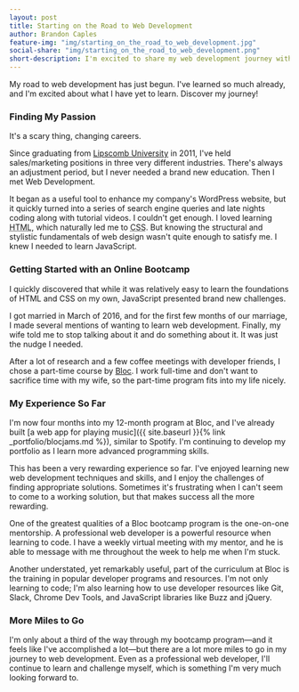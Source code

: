 ```yaml
---
layout: post
title: Starting on the Road to Web Development
author: Brandon Caples
feature-img: "img/starting_on_the_road_to_web_development.jpg"
social-share: "img/starting_on_the_road_to_web_development.png"
short-description: I'm excited to share my web development journey with you!
---
```


My road to web development has just begun. I've learned so much already, and I'm excited about what I have yet to learn. Discover my journey!

### Finding My Passion

It's a scary thing, changing careers.

Since graduating from <a href="http://www.lipscomb.edu/" target="_blank">Lipscomb University</a> in 2011, I've held sales/marketing positions in three very different industries. There's always an adjustment period, but I never needed a brand new education. Then I met Web Development.

It began as a useful tool to enhance my company's WordPress website, but it quickly turned into a series of search engine queries and late nights coding along with tutorial videos. I couldn't get enough. I loved learning <abbr title="Hyper Text Markup Language">HTML</abbr>, which naturally led me to <abbr title="Cascading Style Sheets">CSS</abbr>. But knowing the structural and stylistic fundamentals of web design wasn't quite enough to satisfy me. I knew I needed to learn JavaScript.

### Getting Started with an Online Bootcamp

I quickly discovered that while it was relatively easy to learn the foundations of HTML and CSS on my own, JavaScript presented brand new challenges.

I got married in March of 2016, and for the first few months of our marriage, I made several mentions of wanting to learn web development. Finally, my wife told me to stop talking about it and do something about it. It was just the nudge I needed.

After a lot of research and a few coffee meetings with developer friends, I chose a part-time course by <a href="https://www.bloc.io/" target="_blank">Bloc</a>. I work full-time and don't want to sacrifice time with my wife, so the part-time program fits into my life nicely.

### My Experience So Far

I'm now four months into my 12-month program at Bloc, and I've already built [a web app for playing music]({{ site.baseurl }}{% link _portfolio/blocjams.md %}), similar to Spotify. I'm continuing to develop my portfolio as I learn more advanced programming skills.

This has been a very rewarding experience so far. I've enjoyed learning new web development techniques and skills, and I enjoy the challenges of finding appropriate solutions. Sometimes it's frustrating when I can't seem to come to a working solution, but that makes success all the more rewarding.

One of the greatest qualities of a Bloc bootcamp program is the one-on-one mentorship. A professional web developer is a powerful resource when learning to code. I have a weekly virtual meeting with my mentor, and he is able to message with me throughout the week to help me when I'm stuck.

Another understated, yet remarkably useful, part of the curriculum at Bloc is the training in popular developer programs and resources. I'm not only learning to code; I'm also learning how to use developer resources like Git, Slack, Chrome Dev Tools, and JavaScript libraries like Buzz and jQuery.

### More Miles to Go

I'm only about a third of the way through my bootcamp program&mdash;and it feels like I've accomplished a lot&mdash;but there are a lot more miles to go in my journey to web development. Even as a professional web developer, I'll continue to learn and challenge myself, which is something I'm very much looking forward to.